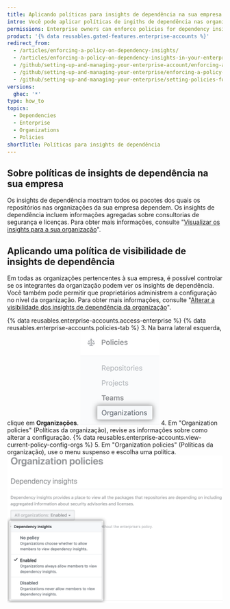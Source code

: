 ```yaml
---
title: Aplicando políticas para insights de dependência na sua empresa
intro: Você pode aplicar políticas de ingiths de dependência nas organizações da sua empresa ou permitir que as políticas sejam definidas em cada organização.
permissions: Enterprise owners can enforce policies for dependency insights in an enterprise.
product: '{% data reusables.gated-features.enterprise-accounts %}'
redirect_from:
  - /articles/enforcing-a-policy-on-dependency-insights/
  - /articles/enforcing-a-policy-on-dependency-insights-in-your-enterprise-account
  - /github/setting-up-and-managing-your-enterprise-account/enforcing-a-policy-on-dependency-insights-in-your-enterprise-account
  - /github/setting-up-and-managing-your-enterprise/enforcing-a-policy-on-dependency-insights-in-your-enterprise-account
  - /github/setting-up-and-managing-your-enterprise/setting-policies-for-organizations-in-your-enterprise-account/enforcing-a-policy-on-dependency-insights-in-your-enterprise-account
versions:
  ghec: '*'
type: how_to
topics:
  - Dependencies
  - Enterprise
  - Organizations
  - Policies
shortTitle: Políticas para insights de dependência
---
```


## Sobre políticas de insights de dependência na sua empresa

Os insights de dependência mostram todos os pacotes dos quais os repositórios nas organizações da sua empresa dependem. Os insights de dependência incluem informações agregadas sobre consultorias de segurança e licenças. Para obter mais informações, consulte "[Visualizar os insights para a sua organização](/organizations/collaborating-with-groups-in-organizations/viewing-insights-for-your-organization)".

## Aplicando uma política de visibilidade de insights de dependência

Em todas as organizações pertencentes à sua empresa, é possível controlar se os integrantes da organização podem ver os insights de dependência. Você também pode permitir que proprietários administrem a configuração no nível da organização. Para obter mais informações, consulte "[Alterar a visibilidade dos insights de dependência da organização](/organizations/managing-organization-settings/changing-the-visibility-of-your-organizations-dependency-insights)".

{% data reusables.enterprise-accounts.access-enterprise %}
{% data reusables.enterprise-accounts.policies-tab %}
3. Na barra lateral esquerda, clique em **Organizações**. ![Aba Organizações na barra lateral da empresa](/assets/images/help/business-accounts/settings-policies-org-tab.png)
4. Em "Organization policies" (Políticas da organização), revise as informações sobre como alterar a configuração. {% data reusables.enterprise-accounts.view-current-policy-config-orgs %}
5. Em "Organization policies" (Políticas da organização), use o menu suspenso e escolha uma política. ![Menu suspenso com opções de políticas da organização](/assets/images/help/business-accounts/organization-policy-drop-down.png)
